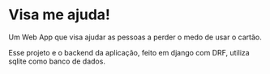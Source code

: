 # Visa me ajuda!
Um Web App que visa ajudar as pessoas a perder o medo de usar o cartão.

Esse projeto e o backend da aplicação, feito em django com DRF, utiliza sqlite como banco de dados.
